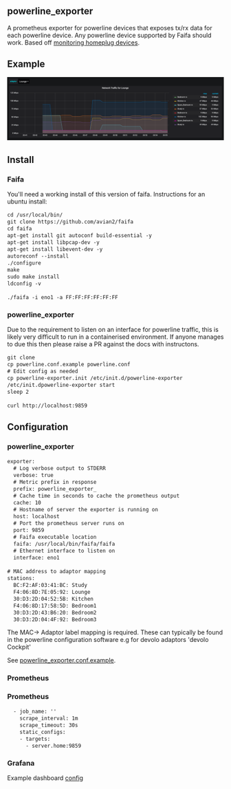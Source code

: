 ## powerline_exporter

A prometheus exporter for powerline devices that exposes tx/rx data for each powerline device.  Any powerline device supported by Faifa should work.  Based off [monitoring homeplug devices](https://www.tablix.org/~avian/blog/archives/2018/05/monitoring_homeplug_av_devices/).

## Example

![Grafana Dashboard Screenshot](/examples/screenshot.png "Grafana Dashboard Screenshot")

## Install

### Faifa

You'll need a working install of this version of faifa.  Instructions for an ubuntu install:

```
cd /usr/local/bin/
git clone https://github.com/avian2/faifa
cd faifa
apt-get install git autoconf build-essential -y
apt-get install libpcap-dev -y
apt-get install libevent-dev -y
autoreconf --install
./configure
make
sudo make install
ldconfig -v

./faifa -i eno1 -a FF:FF:FF:FF:FF:FF
```

### powerline_exporter

Due to the requirement to listen on an interface for powerline traffic, this is likely very difficult to run in a containerised environment.  If anyone manages to due this then please raise a PR against the docs with instructons.

```
git clone 
cp powerline.conf.example powerline.conf
# Edit config as needed
cp powerline-exporter.init /etc/init.d/powerline-exporter
/etc/init.dpowerline-exporter start
sleep 2

curl http://localhost:9859

```

## Configuration

### powerline_exporter

```
exporter:
  # Log verbose output to STDERR
  verbose: true
  # Metric prefix in response
  prefix: powerline_exporter_
  # Cache time in seconds to cache the prometheus output
  cache: 10
  # Hostname of server the exporter is running on
  host: localhost
  # Port the prometheus server runs on
  port: 9859
  # Faifa executable location
  faifa: /usr/local/bin/faifa/faifa
  # Ethernet interface to listen on
  interface: eno1

# MAC address to adaptor mapping
stations:
  BC:F2:AF:03:41:BC: Study
  F4:06:8D:7E:05:92: Lounge
  30:D3:2D:04:52:5B: Kitchen
  F4:06:8D:17:58:5D: Bedroom1
  30:D3:2D:43:B6:20: Bedroom2
  30:D3:2D:04:4F:92: Bedroom3
```

The MAC-> Adaptor label mapping is required.  These can typically be found in the powerline configuration software e.g for devolo adaptors 'devolo Cockpit'

See [powerline_exporter.conf.example](/powerline_exporter.conf.example).

### Prometheus

### Prometheus

```
  - job_name: ''
    scrape_interval: 1m
    scrape_timeout: 30s
    static_configs:
    - targets:
      - server.home:9859
```

### Grafana

Example dashboard [config](/examples/grafana.json)
